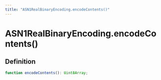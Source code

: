 ```yaml
---
title: "ASN1RealBinaryEncoding.encodeContents()"
---
```


# ASN1RealBinaryEncoding.encodeContents()

## Definition

```ts
function encodeContents(): Uint8Array;
```
